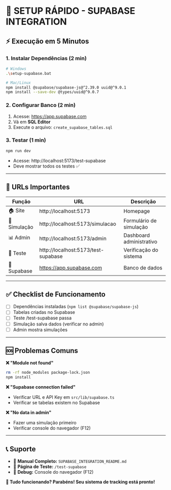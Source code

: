 # 🚀 SETUP RÁPIDO - SUPABASE INTEGRATION

## ⚡ Execução em 5 Minutos

### 1. **Instalar Dependências** (2 min)
```bash
# Windows
.\setup-supabase.bat

# Mac/Linux  
npm install @supabase/supabase-js@^2.39.0 uuid@^9.0.1
npm install --save-dev @types/uuid@^9.0.7
```

### 2. **Configurar Banco** (2 min)
1. Acesse: https://app.supabase.com
2. Vá em **SQL Editor**
3. Execute o arquivo: `create_supabase_tables.sql`

### 3. **Testar** (1 min)
```bash
npm run dev
```
- Acesse: http://localhost:5173/test-supabase
- Deve mostrar todos os testes ✅

---

## 🎯 URLs Importantes

| Função | URL | Descrição |
|--------|-----|-----------|
| 🏠 Site | http://localhost:5173 | Homepage |
| 🧮 Simulação | http://localhost:5173/simulacao | Formulário de simulação |
| 📊 Admin | http://localhost:5173/admin | Dashboard administrativo |
| 🧪 Teste | http://localhost:5173/test-supabase | Verificação do sistema |
| 💾 Supabase | https://app.supabase.com | Banco de dados |

---

## ✅ Checklist de Funcionamento

- [ ] Dependências instaladas (`npm list @supabase/supabase-js`)
- [ ] Tabelas criadas no Supabase
- [ ] Teste /test-supabase passa
- [ ] Simulação salva dados (verificar no admin)
- [ ] Admin mostra simulações

---

## 🆘 Problemas Comuns

**❌ "Module not found"**
```bash
rm -rf node_modules package-lock.json
npm install
```

**❌ "Supabase connection failed"**
- Verificar URL e API Key em `src/lib/supabase.ts`
- Verificar se tabelas existem no Supabase

**❌ "No data in admin"**
- Fazer uma simulação primeiro
- Verificar console do navegador (F12)

---

## 📞 Suporte

- 📖 **Manual Completo:** `SUPABASE_INTEGRATION_README.md`
- 🧪 **Página de Teste:** `/test-supabase`
- 🐛 **Debug:** Console do navegador (F12)

**🎉 Tudo funcionando? Parabéns! Seu sistema de tracking está pronto!**

